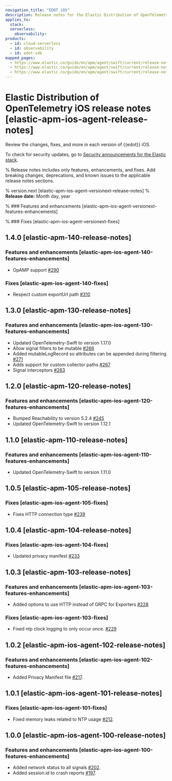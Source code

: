 ```yaml
---
navigation_title: "EDOT iOS"
description: Release notes for the Elastic Distribution of OpenTelemetry iOS (previously Elastic APM Agent for iOS).
applies_to:
  stack:
  serverless:
    observability:
products:
  - id: cloud-serverless
  - id: observability
  - id: edot-sdk
mapped_pages:
  - https://www.elastic.co/guide/en/apm/agent/swift/current/release-notes-v1.0.2.html
  - https://www.elastic.co/guide/en/apm/agent/swift/current/release-notes-v1.0.1.html
  - https://www.elastic.co/guide/en/apm/agent/swift/current/release-notes-v1.0.0.html
---
```


# Elastic Distribution of OpenTelemetry iOS release notes [elastic-apm-ios-agent-release-notes]

Review the changes, fixes, and more in each version of {{edot}} iOS. 

To check for security updates, go to [Security announcements for the Elastic stack](https://discuss.elastic.co/c/announcements/security-announcements/31).

% Release notes includes only features, enhancements, and fixes. Add breaking changes, deprecations, and known issues to the applicable release notes sections. 

% version.next [elastic-apm-ios-agent-versionext-release-notes]
% **Release date:** Month day, year

% ### Features and enhancements [elastic-apm-ios-agent-versionext-features-enhancements]

% ### Fixes [elastic-apm-ios-agent-versionext-fixes]

## 1.4.0 [elastic-apm-140-release-notes]

### Features and enhancements [elastic-apm-ios-agent-140-features-enhancements]

* OpAMP support [#290](https://github.com/elastic/apm-agent-ios/pull/290)

### Fixes [elastic-apm-ios-agent-140-fixes]

* Respect custom exportUrl path [#310](https://github.com/elastic/apm-agent-ios/pull/310)

## 1.3.0 [elastic-apm-130-release-notes]

### Features and enhancements [elastic-apm-ios-agent-130-features-enhancements]

* Updated OpenTelemetry-Swift to version 1.17.0
* Allow signal filters to be mutable [#266](https://github.com/elastic/apm-agent-ios/pull/266)
* Added mutableLogRecord so attributes can be appended during filtering [#271](https://github.com/elastic/apm-agent-ios/pull/271)
* Adds support for custom collector paths [#267](https://github.com/elastic/apm-agent-ios/pull/276)
* Signal interceptors [#283](https://github.com/elastic/apm-agent-ios/pull/283)

## 1.2.0 [elastic-apm-120-release-notes]

### Features and enhancements [elastic-apm-ios-agent-120-features-enhancements]

* Bumped Reachability to version 5.2.4 [#245](https://github.com/elastic/apm-agent-ios/pull/245)
* Updated OpenTelemetry-Swift to version 1.12.1

## 1.1.0 [elastic-apm-110-release-notes]

### Features and enhancements [elastic-apm-ios-agent-110-features-enhancements]

* Updated OpenTelemetry-Swift to version 1.11.0

## 1.0.5 [elastic-apm-105-release-notes]

### Fixes [elastic-apm-ios-agent-105-fixes]

* Fixes HTTP connection type [#239](https://github.com/elastic/apm-agent-ios/pull/239)

## 1.0.4 [elastic-apm-104-release-notes]

### Fixes [elastic-apm-ios-agent-104-fixes]

* Updated privacy manifest [#233](https://github.com/elastic/apm-agent-ios/pull/233)

## 1.0.3 [elastic-apm-103-release-notes]

### Features and enhancements [elastic-apm-ios-agent-103-features-enhancements]

* Added options to use HTTP instead of GRPC for Exporters [#228](https://github.com/elastic/apm-agent-ios/pull/228)

### Fixes [elastic-apm-ios-agent-103-fixes]

* Fixed ntp clock logging to only occur once. [#229](https://github.com/elastic/apm-agent-ios/pull/229)

## 1.0.2 [elastic-apm-ios-agent-102-release-notes]

### Features and enhancements [elastic-apm-ios-agent-102-features-enhancements]

* Added Privacy Manifest file [#217](https://github.com/elastic/apm-agent-ios/pull/217).

## 1.0.1 [elastic-apm-ios-agent-101-release-notes]

### Fixes [elastic-apm-ios-agent-101-fixes]

* Fixed memory leaks related to NTP usage [#212](https://github.com/elastic/apm-agent-ios/pull/212).

## 1.0.0 [elastic-apm-ios-agent-100-release-notes]

### Features and enhancements [elastic-apm-ios-agent-100-features-enhancements]

* Added network status to all signals [#202](https://github.com/elastic/apm-agent-ios/pull/202).
* Added session.id to crash reports [#197](https://github.com/elastic/apm-agent-ios/pull/197).

